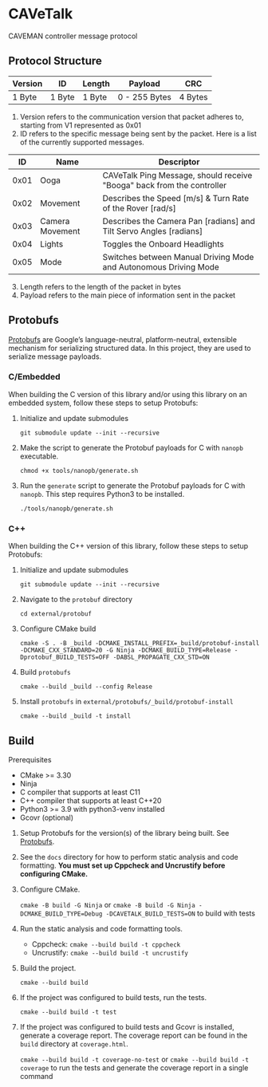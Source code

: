 # CAVeTalk

CAVEMAN controller message protocol

## Protocol Structure

| Version | ID     | Length | Payload       | CRC     |
| ------- | ------ | ------ | ------------- | ------- |
| 1 Byte  | 1 Byte | 1 Byte | 0 - 255 Bytes | 4 Bytes |

1. Version refers to the communication version that packet adheres to, starting from V1 represented as 0x01
2. ID refers to the specific message being sent by the packet. Here is a list of the currently supported messages.

| ID   | Name            | Descriptor                                                             |
| ---- | --------------- | ---------------------------------------------------------------------- |
| 0x01 | Ooga            | CAVeTalk Ping Message, should receive "Booga" back from the controller |
| 0x02 | Movement        | Describes the Speed [m/s] & Turn Rate of the Rover [rad/s]             |
| 0x03 | Camera Movement | Describes the Camera Pan [radians] and Tilt Servo Angles [radians]     |
| 0x04 | Lights          | Toggles the Onboard Headlights                                         |
| 0x05 | Mode            | Switches between Manual Driving Mode and Autonomous Driving Mode       |

3. Length refers to the length of the packet in bytes
4. Payload refers to the main piece of information sent in the packet

## Protobufs

[Protobufs](https://protobuf.dev/) are Google’s language-neutral, platform-neutral, extensible mechanism for serializing structured data. In this project, they are used to serialize message payloads.

### C/Embedded

When building the C version of this library and/or using this library on an embedded system, follow these steps to setup Protobufs:

1. Initialize and update submodules

   `git submodule update --init --recursive`

2. Make the script to generate the Protobuf payloads for C with `nanopb` executable.

   `chmod +x tools/nanopb/generate.sh`

3. Run the `generate` script to generate the Protobuf payloads for C with `nanopb`.  This step requires Python3 to be installed.

    `./tools/nanopb/generate.sh`

### C++

When building the C++ version of this library, follow these steps to setup Protobufs:

1. Initialize and update submodules

   `git submodule update --init --recursive`

2. Navigate to the `protobuf` directory

   `cd external/protobuf`

3. Configure CMake build

   `cmake -S . -B _build -DCMAKE_INSTALL_PREFIX=_build/protobuf-install -DCMAKE_CXX_STANDARD=20 -G Ninja -DCMAKE_BUILD_TYPE=Release -Dprotobuf_BUILD_TESTS=OFF -DABSL_PROPAGATE_CXX_STD=ON`

4. Build `protobufs`

   `cmake --build _build --config Release`

5. Install `protobufs` in `external/protobufs/_build/protobuf-install`

   `cmake --build _build -t install`

## Build

Prerequisites
- CMake >= 3.30
- Ninja
- C compiler that supports at least C11
- C++ compiler that supports at least C++20
- Python3 >= 3.9 with python3-venv installed
- Gcovr (optional)

1. Setup Protobufs for the version(s) of the library being built.  See [Protobufs](#protobufs).

2. See the `docs` directory for how to perform static analysis and code formatting. **You must set up Cppcheck and Uncrustify before configuring CMake.**

3. Configure CMake.

   `cmake -B build -G Ninja` or `cmake -B build -G Ninja -DCMAKE_BUILD_TYPE=Debug -DCAVETALK_BUILD_TESTS=ON` to build with tests

4. Run the static analysis and code formatting tools.

   - Cppcheck: `cmake --build build -t cppcheck`
   - Uncrustify: `cmake --build build -t uncrustify`

5. Build the project.

   `cmake --build build`

6. If the project was configured to build tests, run the tests.

   `cmake --build build -t test`

7. If the project was configured to build tests and Gcovr is installed, generate a coverage report.  The coverage report can be found in the `build` directory at `coverage.html`. 

   `cmake --build build -t coverage-no-test` or `cmake --build build -t coverage` to run the tests and generate the coverage report in a single command